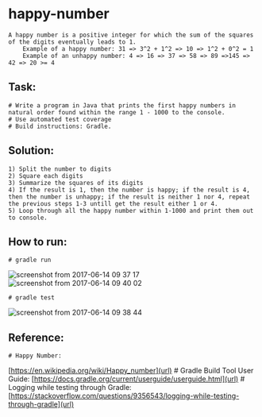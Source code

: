 # happy-number
    A happy number is a positive integer for which the sum of the squares of the digits eventually leads to 1.
        Example of a happy number: 31 => 3^2 + 1^2 => 10 => 1^2 + 0^2 = 1
        Example of an unhappy number: 4 => 16 => 37 => 58 => 89 =>145 => 42 => 20 >= 4

## Task:
    # Write a program in Java that prints the first happy numbers in natural order found within the range 1 - 1000 to the console.
    # Use automated test coverage
    # Build instructions: Gradle.

 ## Solution:
    1) Split the number to digits
    2) Square each digits
    3) Summarize the squares of its digits
    4) If the result is 1, then the number is happy; if the result is 4, then the number is unhappy; if the result is neither 1 nor 4, repeat the previous steps 1-3 untill get the result either 1 or 4.
    5) Loop through all the happy number within 1-1000 and print them out to console.

## How to run:
    # gradle run
![screenshot from 2017-06-14 09 37 17](https://user-images.githubusercontent.com/17611844/27121182-807b40e4-50e6-11e7-9ee5-173f0a22f0e6.png)
![screenshot from 2017-06-14 09 40 02](https://user-images.githubusercontent.com/17611844/27121206-990f7d6e-50e6-11e7-8367-045270590f27.png)

    # gradle test
![screenshot from 2017-06-14 09 38 44](https://user-images.githubusercontent.com/17611844/27121219-a7bc040e-50e6-11e7-9ab9-85e819aee8e2.png)

## Reference:
    # Happy Number: 
[https://en.wikipedia.org/wiki/Happy_number](url)
    # Gradle Build Tool User Guide: 
[https://docs.gradle.org/current/userguide/userguide.html](url)
    # Logging while testing through Gradle: 
[https://stackoverflow.com/questions/9356543/logging-while-testing-through-gradle](url)
    

